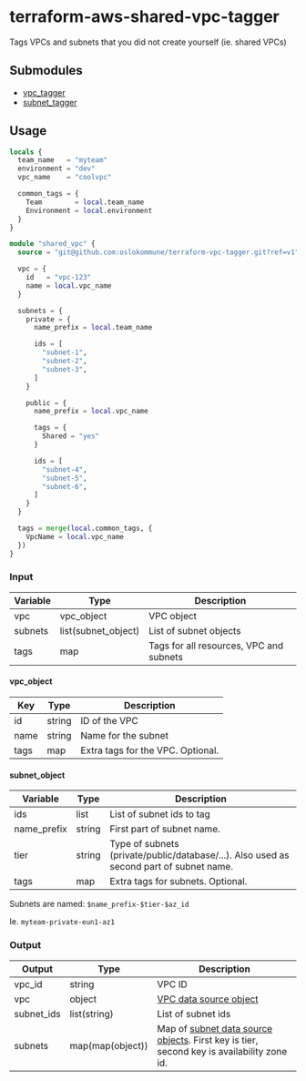 # terraform-aws-shared-vpc-tagger

Tags VPCs and subnets that you did not create yourself (ie. shared VPCs)

## Submodules

 - [vpc_tagger](./modules/vpc_tagger)
 - [subnet_tagger](./modules/subnet_tagger)

## Usage

```terraform
locals {
  team_name   = "myteam"
  environment = "dev"
  vpc_name    = "coolvpc"

  common_tags = {
    Team        = local.team_name
    Environment = local.environment
  }
}

module "shared_vpc" {
  source = "git@github.com:oslokommune/terraform-vpc-tagger.git?ref=v1"

  vpc = {
    id   = "vpc-123"
    name = local.vpc_name
  }

  subnets = {
    private = {
      name_prefix = local.team_name

      ids = [
        "subnet-1",
        "subnet-2",
        "subnet-3",
      ]
    }

    public = {
      name_prefix = local.vpc_name

      tags = {
        Shared = "yes"
      }

      ids = [
        "subnet-4",
        "subnet-5",
        "subnet-6",
      ]
    }
  }

  tags = merge(local.common_tags, {
    VpcName = local.vpc_name
  })
}
```

### Input

| Variable | Type | Description |
| --- | --- | --- |
| vpc | vpc_object | VPC object |
| subnets | list(subnet_object) | List of subnet objects |
| tags | map | Tags for all resources, VPC and subnets |

#### vpc_object

| Key | Type | Description |
| --- | --- | --- |
| id | string | ID of the VPC |
| name | string | Name for the subnet |
| tags | map | Extra tags for the VPC. Optional. |

#### subnet_object

| Variable | Type | Description |
| --- | --- | --- |
| ids | list | List of subnet ids to tag |
| name_prefix | string | First part of subnet name. |
| tier | string | Type of subnets (private/public/database/...). Also used as second part of subnet name. |
| tags | map | Extra tags for subnets. Optional. |

Subnets are named: `$name_prefix-$tier-$az_id`

Ie. `myteam-private-eun1-az1`

### Output

| Output | Type | Description |
| --- | --- | --- |
| vpc_id | string | VPC ID |
| vpc | object | [VPC data source object](https://registry.terraform.io/providers/hashicorp/aws/latest/docs/data-sources/vpc) |
| subnet_ids | list(string) | List of subnet ids |
| subnets | map(map(object)) | Map of [subnet data source objects](https://registry.terraform.io/providers/hashicorp/aws/latest/docs/data-sources/subnet). First key is tier, second key is availability zone id.|
